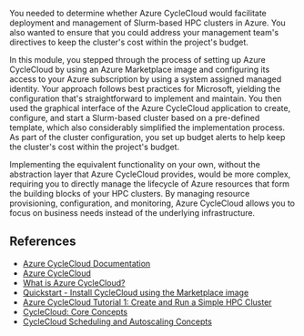 You needed to determine whether Azure CycleCloud would facilitate deployment and management of Slurm-based HPC clusters in Azure. You also wanted to ensure that you could address your management team's directives to keep the cluster's cost within the project's budget. 

In this module, you stepped through the process of setting up Azure CycleCloud by using an Azure Marketplace image and configuring its access to your Azure subscription by using a system assigned managed identity. Your approach follows best practices for Microsoft, yielding the configuration that's straightforward to implement and maintain. You then used the graphical interface of the Azure CycleCloud application to create, configure, and start a Slurm-based cluster based on a pre-defined template, which also considerably simplified the implementation process. As part of the cluster configuration, you set up budget alerts to help keep the cluster's cost within the project's budget.

Implementing the equivalent functionality on your own, without the abstraction layer that Azure CycleCloud provides, would be more complex, requiring you to directly manage the lifecycle of Azure resources that form the building blocks of your HPC clusters. By managing resource provisioning, configuration, and monitoring, Azure CycleCloud allows you to focus on business needs instead of the underlying infrastructure.

## References

* [Azure CycleCloud Documentation](https://docs.microsoft.com/azure/cyclecloud/) <!-- AU: Acrolinx suggested we not link to a specific version so I changed the link from this: https://docs.microsoft.com/azure/cyclecloud/?view=cyclecloud-8 -ID -->
* [Azure CycleCloud](https://azure.microsoft.com/en-us/features/azure-cyclecloud/)
* [What is Azure CycleCloud?](https://docs.microsoft.com/azure/cyclecloud/overview)
* [Quickstart - Install CycleCloud using the Marketplace image](https://docs.microsoft.com/azure/cyclecloud/qs-install-marketplace)
* [Azure CycleCloud Tutorial 1: Create and Run a Simple HPC Cluster](https://docs.microsoft.com/azure/cyclecloud/tutorials/create-cluster)
* [CycleCloud: Core Concepts](https://docs.microsoft.com/azure/cyclecloud/concepts/core)
* [CycleCloud Scheduling and Autoscaling Concepts](https://docs.microsoft.com/azure/cyclecloud/concepts/scheduling)
